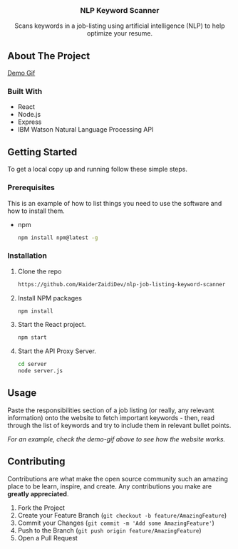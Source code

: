 <!-- PROJECT LOGO -->
<br />
<p align="center">
  <h3 align="center">NLP Keyword Scanner</h3>
  <p align="center">
    Scans keywords in a job-listing using artificial intelligence (NLP) to help optimize your resume.
	</p>
</p>


<!-- ABOUT THE PROJECT -->
## About The Project

[Demo Gif](https://i.imgur.com/dmDUe2S.gif)

### Built With

* React
* Node.js
* Express
* IBM Watson Natural Language Processing API

<!-- GETTING STARTED -->
## Getting Started

To get a local copy up and running follow these simple steps.

### Prerequisites

This is an example of how to list things you need to use the software and how to install them.
* npm
  ```sh
  npm install npm@latest -g
  ```

### Installation

1. Clone the repo
   ```sh
   https://github.com/HaiderZaidiDev/nlp-job-listing-keyword-scanner
   ```
2. Install NPM packages
   ```sh
   npm install
   ```
3. Start the React project.
   ```sh
   npm start
   ```
4. Start the API Proxy Server.
    ```sh
    cd server
    node server.js
    ```

<!-- USAGE EXAMPLES -->
## Usage

Paste the responsibilities section of a job listing (or really, any relevant information) onto the website to fetch important keywords - then, read through the list of keywords and try to include them in relevant bullet points.


_For an example, check the demo-gif above to see how the website works._


<!-- CONTRIBUTING -->
## Contributing

Contributions are what make the open source community such an amazing place to be learn, inspire, and create. Any contributions you make are **greatly appreciated**.

1. Fork the Project
2. Create your Feature Branch (`git checkout -b feature/AmazingFeature`)
3. Commit your Changes (`git commit -m 'Add some AmazingFeature'`)
4. Push to the Branch (`git push origin feature/AmazingFeature`)
5. Open a Pull Request
